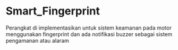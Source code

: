 # Smart_Fingerprint
Perangkat di implementasikan untuk sistem keamanan pada motor menggunakan fingerprint dan ada notifikasi buzzer sebagai sistem pengamanan atau alaram
